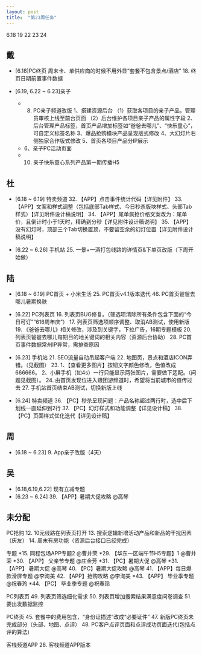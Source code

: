 ```yaml
---
layout: post
title:  "第23周任务"
---
```


6.18 19 22 23 24

戴
------

  - [6.18]PC终页
    周末卡、单供应商的时候不用外显“套餐不包含景点/酒店”
    18. 终页日期前置事件数据

  - [6.19, 6.22 ~ 6.23]亲子
    - 8. PC亲子频道改版
      1、搭建资源后台
        （1）获取各项目的亲子产品，管理员审核上线至前台页面
        （2）后台维护各项目亲子产品的属性字段
      2、后台管理产品标签，首页产品增加标签如“爸爸去哪儿”、“快乐童心”，可自定义标签名称
      3、爆品抢购模块产品呈现版式修改
      4、大幻灯片右侧独家合作版式修改
      5、首页各项目产品分IP展示
    - 6、亲子PC活动页面
    - 10. 亲子快乐童心系列产品第一期传播H5



杜
------

  - [6.18 ~ 6.19] 特卖频道
    32. 【APP】点击事件统计代码【详见附件】
    33. 【APP】文案和样式调整（包括底部Tab样式、今日秒杀版块样式、头部Tab样式）【详见附件设计稿说明】
    34. 【APP】尾单疯抢价格文案改为：尾单价，且倒计时小于1天时，精确到分秒【详见附件设计稿说明】
    35. 【APP】没有幻灯时，顶部三个Tab切换置顶，不要留空余的幻灯位置【详见附件设计稿说明】

  - [6.22 ~ 6.26] 手机站
    25. 一景+一酒打包线路的详情页&下单页改版（下周开始做）

陆
------

  - [6.18 ~ 6.19] PC首页 + 小米生活
    25. PC首页v4.1版本迭代
    46. PC首页爸爸去哪儿暑期换肤

  - [6.22] PC列表页
    16. 列表页BUG修复。（筛选项清除所有条件包含下面的“今日可订”“616周年庆”）
    17. 列表页筛选项顺序调整、取消AB测试，使用新版
    19. 《爸爸去哪儿》相关修改，涉及到关键字，下拉广告，16期专题模板
    20. 列表页爸爸去哪儿每期目的地关键词的相关内容（资源后台协助）
    28. PC首页事件数据常州IP异常，需排查原因

  - [6.23] 手机站
    21. SEO流量自动吊起客户端
    22. 地图页，景点和酒店ICON弄错。（见截图）
    23. 1、【查看更多图片】按钮文字颜色修改，色值改成666666。  2、小屏手机（如4s）一行只能显示两张图片，需要做下适配。（问题见截图）。
    24. 由首页发现位进入跟团游频道时，希望将当前城市的值传过去
    27. 手机站首页结束AB测试，切换新版上线

  - [6.24] 特卖频道
    36. 【PC】秒杀呈现问题：产品名称超过两行时，选中后下划线一直延伸到2行
    37. 【PC】幻灯样式和功能调整【详见设计稿】
    38. 【PC】页面样式优化迭代【详见设计稿】


周
------
  - [6.18 ~ 6.23] 9. App亲子改版（4天）

吴
------
  - [6.18,6.19,6.22] 现有立减专题
  - [6.23 ~ 6.24] 39. 【APP】暑期大促攻略 @高琴


未分配
------

  PC抢购
    12. 10元线路在列表页打开
    13. 搜索逻辑新增活动产品和新品的干扰因素（庆友）
    14. 周末有房功能（资源后台接口已经完成）

  专题
    *15. 同程包场APP专题2 @曹井荣
    *29. 【华东一区端午节H5专题】1 @曹井荣
    *30. 【APP】 父亲节专题 @庄金芳
    *31. 【PC】暑期大促 @高琴
    *31. 【APP】 暑期大促 @高琴
    40. 【PC】暑期大促攻略 @高琴
    41. 【APP】每日爆款滑屏专题 @李洵美
    42. 【APP】抢购攻略  @李洵美
    *43. 【APP】 毕业季专题 @祝春玲
    *44. 【PC】 毕业季专题 @祝春玲

  PC列表页
    49. 列表页筛选细化需求
    50. 列表页增加搜索结果满意度问卷调查
    51. 要出发数据监控

  PC终页
    45. 套餐中的费用包含，“身份证描述”改成“必要证件”
    47. 新版PC终页未完成部分（头部、地图、点评）
    48. PC客户点评页面和点评成功页面迭代(包括点评的算法)

  客栈频道APP
    26. 客栈频道APP版本
